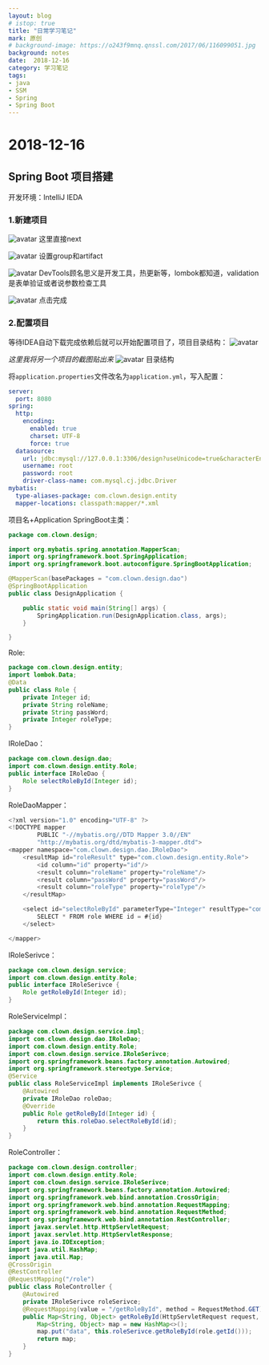 ```yaml
---
layout: blog
# istop: true
title: "日常学习笔记"
mark: 原创
# background-image: https://o243f9mnq.qnssl.com/2017/06/116099051.jpg
background: notes
date:  2018-12-16
category: 学习笔记
tags:
- java
- SSM
- Spring
- Spring Boot
---
```


# 2018-12-16
## Spring Boot 项目搭建
开发环境：IntelliJ IEDA
### 1.新建项目
![avatar](http://pvhw87c6e.bkt.clouddn.com/blog/2018-12-16/2018-12-16-img-01.png) 
这里直接next

![avatar](http://pvhw87c6e.bkt.clouddn.com/blog/2018-12-16/2018-12-16-img-02.png)
设置group和artifact

![avatar](http://pvhw87c6e.bkt.clouddn.com/blog/2018-12-16/2018-12-16-img-03.png)
DevTools顾名思义是开发工具，热更新等，lombok都知道，validation是表单验证或者说参数检查工具

![avatar](http://pvhw87c6e.bkt.clouddn.com/blog/2018-12-16/2018-12-16-img-04.png)
点击完成

### 2.配置项目
等待IDEA自动下载完成依赖后就可以开始配置项目了，项目目录结构：
![avatar](http://pvhw87c6e.bkt.clouddn.com/blog/2018-12-16/2018-12-16-img-05.png)

_这里我将另一个项目的截图贴出来_
![avatar](http://pvhw87c6e.bkt.clouddn.com/blog/2018-12-16/2018-12-16-img-06.png)
目录结构

将`application.properties`文件改名为`application.yml`，写入配置：
```yml
server:
  port: 8080
spring:
  http:
    encoding:
      enabled: true
      charset: UTF-8
      force: true
  datasource:
    url: jdbc:mysql://127.0.0.1:3306/design?useUnicode=true&characterEncoding=UTF8&serverTimezone=GMT
    username: root
    password: root
    driver-class-name: com.mysql.cj.jdbc.Driver
mybatis:
  type-aliases-package: com.clown.design.entity
  mapper-locations: classpath:mapper/*.xml
```

项目名+Application SpringBoot主类：
```java
package com.clown.design;

import org.mybatis.spring.annotation.MapperScan;
import org.springframework.boot.SpringApplication;
import org.springframework.boot.autoconfigure.SpringBootApplication;

@MapperScan(basePackages = "com.clown.design.dao")
@SpringBootApplication
public class DesignApplication {

    public static void main(String[] args) {
        SpringApplication.run(DesignApplication.class, args);
    }

}
```

Role:
```java
package com.clown.design.entity;
import lombok.Data;
@Data
public class Role {
    private Integer id;
    private String roleName;
    private String passWord;
    private Integer roleType;
}
```

IRoleDao：
```java
package com.clown.design.dao;
import com.clown.design.entity.Role;
public interface IRoleDao {
    Role selectRoleById(Integer id);
}
```

RoleDaoMapper：
```java
<?xml version="1.0" encoding="UTF-8" ?>
<!DOCTYPE mapper
        PUBLIC "-//mybatis.org//DTD Mapper 3.0//EN"
        "http://mybatis.org/dtd/mybatis-3-mapper.dtd">
<mapper namespace="com.clown.design.dao.IRoleDao">
    <resultMap id="roleResult" type="com.clown.design.entity.Role">
        <id column="id" property="id"/>
        <result column="roleName" property="roleName"/>
        <result column="passWord" property="passWord"/>
        <result column="roleType" property="roleType"/>
    </resultMap>

    <select id="selectRoleById" parameterType="Integer" resultType="com.clown.design.entity.Role">
        SELECT * FROM role WHERE id = #{id}
    </select>

</mapper>
```

IRoleSerivce：
```java
package com.clown.design.service;
import com.clown.design.entity.Role;
public interface IRoleSerivce {
    Role getRoleById(Integer id);
}
```

RoleServiceImpl：
```java
package com.clown.design.service.impl;
import com.clown.design.dao.IRoleDao;
import com.clown.design.entity.Role;
import com.clown.design.service.IRoleSerivce;
import org.springframework.beans.factory.annotation.Autowired;
import org.springframework.stereotype.Service;
@Service
public class RoleServiceImpl implements IRoleSerivce {
    @Autowired
    private IRoleDao roleDao;
    @Override
    public Role getRoleById(Integer id) {
        return this.roleDao.selectRoleById(id);
    }
}
```

RoleController：
```java
package com.clown.design.controller;
import com.clown.design.entity.Role;
import com.clown.design.service.IRoleSerivce;
import org.springframework.beans.factory.annotation.Autowired;
import org.springframework.web.bind.annotation.CrossOrigin;
import org.springframework.web.bind.annotation.RequestMapping;
import org.springframework.web.bind.annotation.RequestMethod;
import org.springframework.web.bind.annotation.RestController;
import javax.servlet.http.HttpServletRequest;
import javax.servlet.http.HttpServletResponse;
import java.io.IOException;
import java.util.HashMap;
import java.util.Map;
@CrossOrigin
@RestController
@RequestMapping("/role")
public class RoleController {
    @Autowired
    private IRoleSerivce roleSerivce;
    @RequestMapping(value = "/getRoleById", method = RequestMethod.GET)
    public Map<String, Object> getRoleById(HttpServletRequest request, HttpServletResponse response, Role role) throws IOException {
        Map<String, Object> map = new HashMap<>();
        map.put("data", this.roleSerivce.getRoleById(role.getId()));
        return map;
    }
}
```

[01]: http://pvhw87c6e.bkt.clouddn.com/blog/2018-12-16/2018-12-16-img-01.png
[02]: http://pvhw87c6e.bkt.clouddn.com/blog/2018-12-16/2018-12-16-img-02.png
[03]: http://pvhw87c6e.bkt.clouddn.com/blog/2018-12-16/2018-12-16-img-03.png
[04]: http://pvhw87c6e.bkt.clouddn.com/blog/2018-12-16/2018-12-16-img-04.png
[05]: http://pvhw87c6e.bkt.clouddn.com/blog/2018-12-16/2018-12-16-img-05.png
[06]: http://pvhw87c6e.bkt.clouddn.com/blog/2018-12-16/2018-12-16-img-06.png